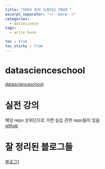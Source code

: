```yaml
---
title: "데싸3 준비 도움되는 PAGE "
excerpt_separator: "<!--more-->"
categories:
  - dataScience
tags:
  - write here

toc : true
toc_sticky : true
---
```


# datascienceschool
[datascienceschool](https://datascienceschool.net/intro.html)     

# 실전 강의 
해당 repo 상위단으로 가면 실습 관련 repo들이 있음     
[github](https://github.com/sunkusun9/DS_Lv3_elearning)     

# 잘 정리된 블로그들 
[블로그1](https://zephyrus1111.tistory.com)    
